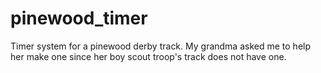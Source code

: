 # pinewood_timer
Timer system for a pinewood derby track. My grandma asked me to help her make one since her boy scout troop's track does not have one.

